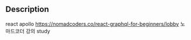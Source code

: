 ## Description
react apollo
https://nomadcoders.co/react-graphql-for-beginners/lobby 노마드코더 강의 study
